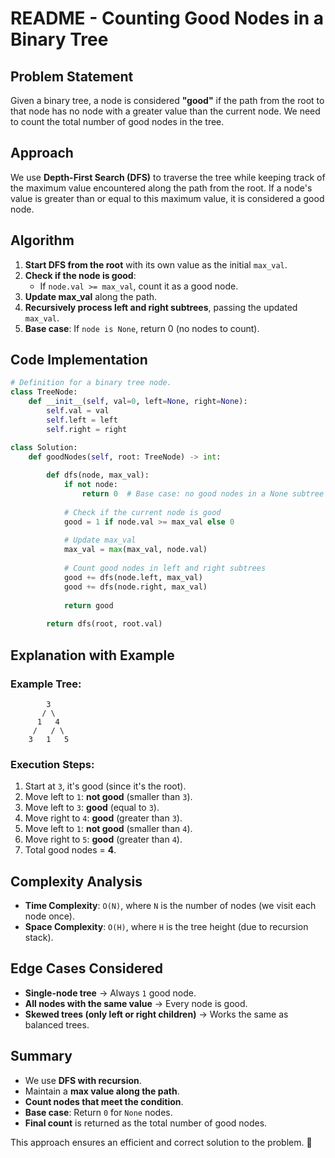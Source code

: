 # README - Counting Good Nodes in a Binary Tree

## Problem Statement
Given a binary tree, a node is considered **"good"** if the path from the root to that node has no node with a greater value than the current node. We need to count the total number of good nodes in the tree.

## Approach
We use **Depth-First Search (DFS)** to traverse the tree while keeping track of the maximum value encountered along the path from the root. If a node's value is greater than or equal to this maximum value, it is considered a good node.

## Algorithm
1. **Start DFS from the root** with its own value as the initial `max_val`.
2. **Check if the node is good**:
   - If `node.val >= max_val`, count it as a good node.
3. **Update max_val** along the path.
4. **Recursively process left and right subtrees**, passing the updated `max_val`.
5. **Base case**: If `node is None`, return 0 (no nodes to count).

## Code Implementation
```python
# Definition for a binary tree node.
class TreeNode:
    def __init__(self, val=0, left=None, right=None):
        self.val = val
        self.left = left
        self.right = right

class Solution:
    def goodNodes(self, root: TreeNode) -> int:
        
        def dfs(node, max_val):
            if not node:
                return 0  # Base case: no good nodes in a None subtree
            
            # Check if the current node is good
            good = 1 if node.val >= max_val else 0
            
            # Update max_val
            max_val = max(max_val, node.val)
            
            # Count good nodes in left and right subtrees
            good += dfs(node.left, max_val)
            good += dfs(node.right, max_val)
            
            return good
        
        return dfs(root, root.val)
```

## Explanation with Example
### Example Tree:
```
        3
       / \
      1   4
     /   / \
    3   1   5
```
### Execution Steps:
1. Start at `3`, it's good (since it's the root).
2. Move left to `1`: **not good** (smaller than `3`).
3. Move left to `3`: **good** (equal to `3`).
4. Move right to `4`: **good** (greater than `3`).
5. Move left to `1`: **not good** (smaller than `4`).
6. Move right to `5`: **good** (greater than `4`).
7. Total good nodes = **4**.

## Complexity Analysis
- **Time Complexity**: `O(N)`, where `N` is the number of nodes (we visit each node once).
- **Space Complexity**: `O(H)`, where `H` is the tree height (due to recursion stack).

## Edge Cases Considered
- **Single-node tree** → Always `1` good node.
- **All nodes with the same value** → Every node is good.
- **Skewed trees (only left or right children)** → Works the same as balanced trees.

## Summary
- We use **DFS with recursion**.
- Maintain a **max value along the path**.
- **Count nodes that meet the condition**.
- **Base case**: Return `0` for `None` nodes.
- **Final count** is returned as the total number of good nodes.

This approach ensures an efficient and correct solution to the problem. 🚀

